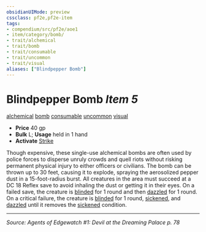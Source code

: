 ```yaml
---
obsidianUIMode: preview
cssclass: pf2e,pf2e-item
tags:
- compendium/src/pf2e/aoe1
- item/category/bomb/
- trait/alchemical
- trait/bomb
- trait/consumable
- trait/uncommon
- trait/visual
aliases: ["Blindpepper Bomb"]
---
```

# Blindpepper Bomb *Item 5*  
[alchemical](rules/traits/alchemical.md "Alchemical Item Trait")  [bomb](rules/traits/bomb.md "Bomb Item Trait")  [consumable](rules/traits/consumable.md "Consumable Item Trait")  [uncommon](rules/traits/uncommon.md "Uncommon Rarity Trait")  [visual](rules/traits/visual.md "Visual Effect Trait")  

- **Price** 40 gp
- **Bulk** L; **Usage** held in 1 hand
- **Activate** [Strike](rules/actions/strike.md)

Though expensive, these single-use alchemical bombs are often used by police forces to disperse unruly crowds and quell riots without risking permanent physical injury to either officers or civilians. The bomb can be thrown up to 30 feet, causing it to explode, spraying the aerosolized pepper dust in a 15-foot-radius burst. All creatures in the area must succeed at a DC 18 Reflex save to avoid inhaling the dust or getting it in their eyes. On a failed save, the creature is [blinded](rules/conditions.md#Blinded) for 1 round and then [dazzled](rules/conditions.md#Dazzled) for 1 round. On a critical failure, the creature is [blinded](rules/conditions.md#Blinded) for 1 round, [sickened](rules/conditions.md#Sickened), and [dazzled](rules/conditions.md#Dazzled) until it removes the [sickened](rules/conditions.md#Sickened) condition.


---
*Source: Agents of Edgewatch #1: Devil at the Dreaming Palace p. 78*